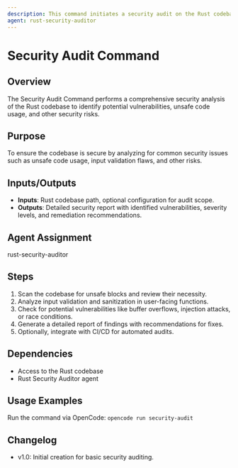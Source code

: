 ```yaml
---
description: This command initiates a security audit on the Rust codebase to identify potential vulnerabilities.
agent: rust-security-auditor
---
```


# Security Audit Command

## Overview
The Security Audit Command performs a comprehensive security analysis of the Rust codebase to identify potential vulnerabilities, unsafe code usage, and other security risks.

## Purpose
To ensure the codebase is secure by analyzing for common security issues such as unsafe code usage, input validation flaws, and other risks.

## Inputs/Outputs
- **Inputs**: Rust codebase path, optional configuration for audit scope.
- **Outputs**: Detailed security report with identified vulnerabilities, severity levels, and remediation recommendations.

## Agent Assignment
rust-security-auditor

## Steps
1. Scan the codebase for unsafe blocks and review their necessity.
2. Analyze input validation and sanitization in user-facing functions.
3. Check for potential vulnerabilities like buffer overflows, injection attacks, or race conditions.
4. Generate a detailed report of findings with recommendations for fixes.
5. Optionally, integrate with CI/CD for automated audits.

## Dependencies
- Access to the Rust codebase
- Rust Security Auditor agent

## Usage Examples
Run the command via OpenCode: `opencode run security-audit`

## Changelog
- v1.0: Initial creation for basic security auditing.